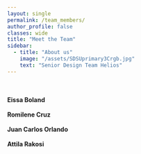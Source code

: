 ```yaml
---
layout: single
permalink: /team_members/
author_profile: false
classes: wide
title: "Meet the Team"
sidebar:
  - title: "About us"
    image: "/assets/SDSUprimary3Crgb.jpg"
    text: "Senior Design Team Helios"
---
```


<br />
<br />
<strong>Eissa Boland</strong>
<br />
<br />
<strong>Romilene Cruz</strong>
<br />
<br />
<strong>Juan Carlos Orlando</strong>
<br />
<br />
<strong>Attila Rakosi</strong>
